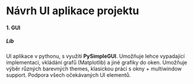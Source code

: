 # Návrh UI aplikace projektu #

#### 1. GUI ####
##### Lib #####
UI aplikace v pythonu, s využití **PySimpleGUI**. Umožňuje lehce vypadající
implementaci, vkládání grafů (Matplotlib) a jiné grafiky do oken. Umožňuje
výběr různých barevných themes, klasickou práci s okny + multiwindow support. 
Podpora všech očekávaných UI elementů.
